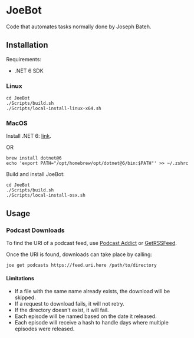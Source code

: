 # JoeBot

Code that automates tasks normally done by Joseph Bateh.

## Installation

Requirements:

- .NET 6 SDK

### Linux

```shell
cd JoeBot
./Scripts/build.sh
./Scripts/local-install-linux-x64.sh
```

### MacOS

Install .NET 6: [link](https://dotnet.microsoft.com/en-us/download/dotnet/6.0).

OR

```shell
brew install dotnet@6
echo 'export PATH="/opt/homebrew/opt/dotnet@6/bin:$PATH"' >> ~/.zshrc
```

Build and install JoeBot:

```shell
cd JoeBot
./Scripts/build.sh
./Scripts/local-install-osx.sh
```

## Usage

### Podcast Downloads

To find the URI of a podcast feed, use [Podcast Addict](https://podcastaddict.com/) or [GetRSSFeed](https://getrssfeed.com/).

Once the URI is found, downloads can take place by calling:

```shell
joe get podcasts https://feed.uri.here /path/to/directory
```

#### Limitations

- If a file with the same name already exists, the download will be skipped.
- If a request to download fails, it will not retry.
- If the directory doesn't exist, it will fail.
- Each episode will be named based on the date it released.
- Each episode will receive a hash to handle days where multiple episodes were released.
